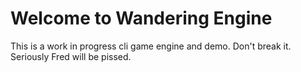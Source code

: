 # Welcome to Wandering Engine

This is a work in progress cli game engine and demo. Don't break it. Seriously Fred will be pissed.
